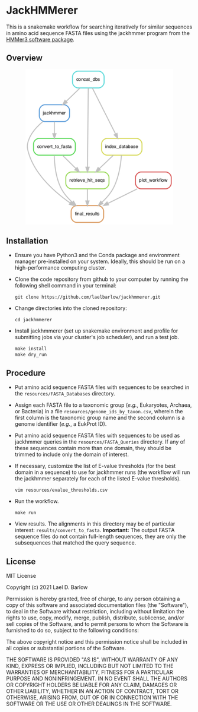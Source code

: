 # JackHMMerer

This is a snakemake workflow for searching iteratively for similar sequences in
amino acid sequence FASTA files using the jackhmmer program from the [HMMer3
software package](http://hmmer.org/).

## Overview

<p align="center">
<img src="images/workflow_diagram.png" width="400">
</p>


## Installation 

- Ensure you have Python3 and the Conda package and environment manager
  pre-installed on your system. Ideally, this should be run on a
  high-performance computing cluster.

- Clone the code repository from github to your computer by running the
  following shell command in your terminal:
  ```
  git clone https://github.com/laelbarlow/jackhmmerer.git
  ```

- Change directories into the cloned repository:
  ```
  cd jackhmmerer
  ```

- Install jackhmmerer (set up snakemake environment and profile for submitting
  jobs via your cluster's job scheduler), and run a test job.
  ```
  make install
  make dry_run
  ```

## Procedure

- Put amino acid sequence FASTA files with sequences to be searched in the
  `resources/FASTA_Databases` directory.

- Assign each FASTA file to a taxonomic group (*e.g.*, Eukaryotes, Archaea, or
  Bacteria) in a file `resources/genome_ids_by_taxon.csv`, wherein the first
  column is the taxonomic group name and the second column is a genome
  identifier (*e.g.*, a EukProt ID).

- Put amino acid sequence FASTA files with sequences to be used as jackhmmer
  queries in the `resources/FASTA_Queries` directory. If any of these sequences
  contain more than one domain, they should be trimmed to include only the
  domain of interest.

- If necessary, customize the list of E-value thresholds (for the best domain
  in a sequence) to use for jackhmmer runs (the workflow will run the jackhmmer
  separately for each of the listed E-value thresholds).
  ```
  vim resources/evalue_thresholds.csv
  ```

- Run the workflow.
  ```
  make run
  ```

- View results. The alignments in this directory may be of particular interest:
  `results/convert_to_fasta`. **Important:** The output FASTA sequence files do
  not contain full-length sequences, they are only the subsequences that
  matched the query sequence.


## License

MIT License

Copyright (c) 2021 Lael D. Barlow

Permission is hereby granted, free of charge, to any person obtaining a copy
of this software and associated documentation files (the "Software"), to deal
in the Software without restriction, including without limitation the rights
to use, copy, modify, merge, publish, distribute, sublicense, and/or sell
copies of the Software, and to permit persons to whom the Software is
furnished to do so, subject to the following conditions:

The above copyright notice and this permission notice shall be included in all
copies or substantial portions of the Software.

THE SOFTWARE IS PROVIDED "AS IS", WITHOUT WARRANTY OF ANY KIND, EXPRESS OR
IMPLIED, INCLUDING BUT NOT LIMITED TO THE WARRANTIES OF MERCHANTABILITY,
FITNESS FOR A PARTICULAR PURPOSE AND NONINFRINGEMENT. IN NO EVENT SHALL THE
AUTHORS OR COPYRIGHT HOLDERS BE LIABLE FOR ANY CLAIM, DAMAGES OR OTHER
LIABILITY, WHETHER IN AN ACTION OF CONTRACT, TORT OR OTHERWISE, ARISING FROM,
OUT OF OR IN CONNECTION WITH THE SOFTWARE OR THE USE OR OTHER DEALINGS IN THE
SOFTWARE.







